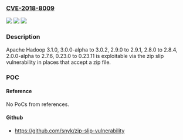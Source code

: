 ### [CVE-2018-8009](https://cve.mitre.org/cgi-bin/cvename.cgi?name=CVE-2018-8009)
![](https://img.shields.io/static/v1?label=Product&message=Apache%20Hadoop&color=blue)
![](https://img.shields.io/static/v1?label=Version&message=n%2Fa&color=blue)
![](https://img.shields.io/static/v1?label=Vulnerability&message=Remote%20Command%20Execution&color=brighgreen)

### Description

Apache Hadoop 3.1.0, 3.0.0-alpha to 3.0.2, 2.9.0 to 2.9.1, 2.8.0 to 2.8.4, 2.0.0-alpha to 2.7.6, 0.23.0 to 0.23.11 is exploitable via the zip slip vulnerability in places that accept a zip file.

### POC

#### Reference
No PoCs from references.

#### Github
- https://github.com/snyk/zip-slip-vulnerability

